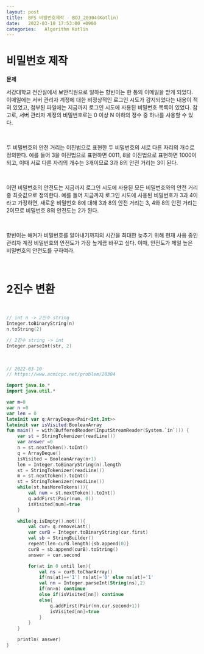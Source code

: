 ```yaml
---
layout: post
title:  BFS 비밀번호제작 - BOJ_20304(Kotlin)
date:   2022-03-10 17:53:00 +0900
categories:   Algorithm Kotlin
---
```


# 비밀번호 제작

__문제__

서강대학교 전산실에서 보안직원으로 일하는 향빈이는 한 통의 이메일을 받게 되었다.
 이메일에는 서버 관리자 계정에 대한 비정상적인 로그인 시도가 감지되었다는 내용이 적혀 있었고, 첨부된 파일에는 지금까지 로그인 시도에 사용된 비밀번호 목록이 있었다.
  참고로, 서버 관리자 계정의 비밀번호로는 0 이상 N 이하의 정수 중 하나를 사용할 수 있다.

  <br>

두 비밀번호의 안전 거리는 이진법으로 표현한 두 비밀번호의 서로 다른 자리의 개수로 정의한다. 예를 들어 3을 이진법으로 표현하면 0011, 8을 이진법으로 표현하면 1000이 되고, 이때 서로 다른 자리의 개수는 3개이므로 3과 8의 안전 거리는 3이 된다.

<Br>

어떤 비밀번호의 안전도는 지금까지 로그인 시도에 사용된 모든 비밀번호와의 안전 거리 중 최솟값으로 정의한다. 예를 들어 지금까지 로그인 시도에 사용된 비밀번호가 3과 4이라고 가정하면, 새로운 비밀번호 8에 대해 3과 8의 안전 거리는 3, 4와 8의 안전 거리는 2이므로 비밀번호 8의 안전도는 2가 된다.

<br>

향빈이는 해커가 비밀번호를 알아내기까지의 시간을 최대한 늦추기 위해 현재 사용 중인 관리자 계정 비밀번호의 안전도가 가장 높게끔 바꾸고 싶다. 이때, 안전도가 제일 높은 비밀번호의 안전도를 구하여라.

<Br>

# 2진수 변환

<br>

```kotlin
// int n -> 2진수 string
Integer.toBinaryString(n)
n.toString(2)

// 2진수 string -> int 
Integer.parseInt(str, 2)
```

<Br>



```kotlin
// 2022-03-10
// https://www.acmicpc.net/problem/20304

import java.io.*
import java.util.*

var m=0
var n =0
var len = 0
lateinit var q:ArrayDeque<Pair<Int,Int>>
lateinit var isVisited:BooleanArray
fun main() = with(BufferedReader(InputStreamReader(System.`in`))) {
    var st = StringTokenizer(readLine())
    var answer =0
    n = st.nextToken().toInt()
    q = ArrayDeque()
    isVisited = BooleanArray(n+1)
    len = Integer.toBinaryString(n).length
    st = StringTokenizer(readLine())
    m = st.nextToken().toInt()
    st = StringTokenizer(readLine())
    while(st.hasMoreTokens()){
        val num = st.nextToken().toInt()
        q.addFirst(Pair(num, 0))
        isVisited[num]=true
    }

    while(q.isEmpty().not()){
        val cur= q.removeLast()
        var curB = Integer.toBinaryString(cur.first)
        val sb = StringBuilder()
        repeat(len-curB.length){sb.append(0)}
        curB = sb.append(curB).toString()
        answer = cur.second

        for(at in 0 until len){
            val ns = curB.toCharArray()
            if(ns[at]=='1') ns[at]='0' else ns[at]='1'
            val nn = Integer.parseInt(String(ns),2)
            if(nn>n) continue
            else if(isVisited[nn]) continue
            else{
                q.addFirst(Pair(nn,cur.second+1))
                isVisited[nn]=true
            }
        }
    }

    println( answer)
}
```